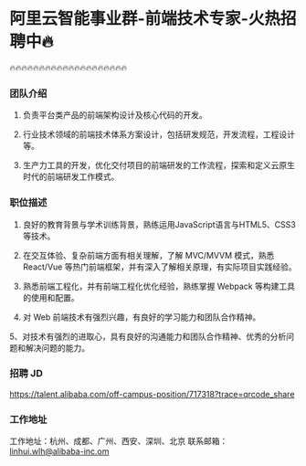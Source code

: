 # 阿里云智能事业群-前端技术专家-火热招聘中🔥

🔥🔥🔥🔥🔥🔥🔥🔥🔥🔥🔥🔥🔥🔥🔥🔥🔥🔥🔥🔥

### 团队介绍
1. 负责平台类产品的前端架构设计及核心代码的开发。

2. 行业技术领域的前端技术体系方案设计，包括研发规范，开发流程，工程设计等。

3. 生产力工具的开发，优化交付项目的前端研发的工作流程，探索和定义云原生时代的前端研发工作模式。

### 职位描述
1. 良好的教育背景与学术训练背景，熟练运用JavaScript语言与HTML5、CSS3等技术。

2. 在交互体验、复杂前端方面有相关理解，了解 MVC/MVVM 模式，熟悉 React/Vue 等热门前端框架，并有深入了解相关原理，有实际项目实践经验。

3. 熟悉前端工程化，并有前端工程化优化经验，熟练掌握 Webpack 等构建工具的使用和配置。

4. 对 Web 前端技术有强烈兴趣，有良好的学习能力和团队合作精神。

5、对技术有强烈的进取心，具有良好的沟通能力和团队合作精神、优秀的分析问题和解决问题的能力。

### 招聘 JD

https://talent.alibaba.com/off-campus-position/717318?trace=qrcode_share

### 工作地址

工作地址：杭州、成都、广州、西安、深圳、北京
联系邮箱：linhui.wlh@alibaba-inc.om

